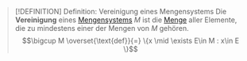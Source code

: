 > [!DEFINITION] Definition: Vereinigung eines Mengensystems
> Die **Vereinigung** eines [Mengensystems](Mengensystem.md) $M$ ist die [Menge](../Menge.md) aller Elemente, die zu mindestens einer der Mengen von $M$ gehören.
> $$\bigcup M \overset{\text{def}}{=} \{x \mid \exists E\in M  : x\in E \}$$